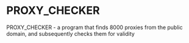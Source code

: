 # PROXY_CHECKER  
PROXY_CHECKER - a program that finds 8000 proxies from the public domain, and subsequently checks them for validity
